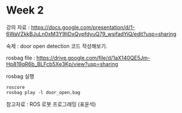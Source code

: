# Week 2


강의 자료 : https://docs.google.com/presentation/d/1-6WaVZkkBJuLn0xM3Y9liDxQypfdyuQ79_wsifadYiQ/edit?usp=sharing

숙제 : door open detection 코드 작성해보기.

rosbag file : 
https://drive.google.com/file/d/1aX140QE5Jm-Hp819qR6b_BLFcb5Xe3Kp/view?usp=sharing

rosbag 실행 

```
roscore
rosbag play -l door_open.bag
```

참고자료 : ROS 로봇 프로그래밍 (표윤석)